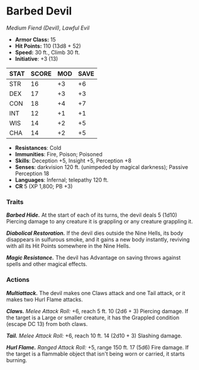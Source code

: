 # Barbed Devil

*Medium Fiend (Devil), Lawful Evil*

- **Armor Class:** 15
- **Hit Points:** 110 (13d8 + 52)
- **Speed:** 30 ft., Climb 30 ft.
- **Initiative**: +3 (13)

|STAT|SCORE|MOD|SAVE|
| --- | --- | --- | ---- |
| STR | 16 | +3 | +6 |
| DEX | 17 | +3 | +3 |
| CON | 18 | +4 | +7 |
| INT | 12 | +1 | +1 |
| WIS | 14 | +2 | +5 |
| CHA | 14 | +2 | +5 |

- **Resistances**: Cold
- **Immunities**: Fire, Poison; Poisoned
- **Skills**: Deception +5, Insight +5, Perception +8
- **Senses**: darkvision 120 ft. (unimpeded by magical darkness); Passive Perception 18
- **Languages**: Infernal; telepathy 120 ft.
- **CR** 5 (XP 1,800; PB +3)

### Traits

***Barbed Hide.*** At the start of each of its turns, the devil deals 5 (1d10) Piercing damage to any creature it is grappling or any creature grappling it.

***Diabolical Restoration.*** If the devil dies outside the Nine Hells, its body disappears in sulfurous smoke, and it gains a new body instantly, reviving with all its Hit Points somewhere in the Nine Hells.

***Magic Resistance.*** The devil has Advantage on saving throws against spells and other magical effects.


### Actions

***Multiattack.*** The devil makes one Claws attack and one Tail attack, or it makes two Hurl Flame attacks.

***Claws.*** *Melee Attack Roll:* +6, reach 5 ft. 10 (2d6 + 3) Piercing damage. If the target is a Large or smaller creature, it has the Grappled condition (escape DC 13) from both claws.

***Tail.*** *Melee Attack Roll:* +6, reach 10 ft. 14 (2d10 + 3) Slashing damage.

***Hurl Flame.*** *Ranged Attack Roll:* +5, range 150 ft. 17 (5d6) Fire damage. If the target is a flammable object that isn't being worn or carried, it starts burning.

